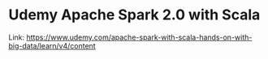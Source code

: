 # Udemy Apache Spark 2.0 with Scala
Link: https://www.udemy.com/apache-spark-with-scala-hands-on-with-big-data/learn/v4/content
